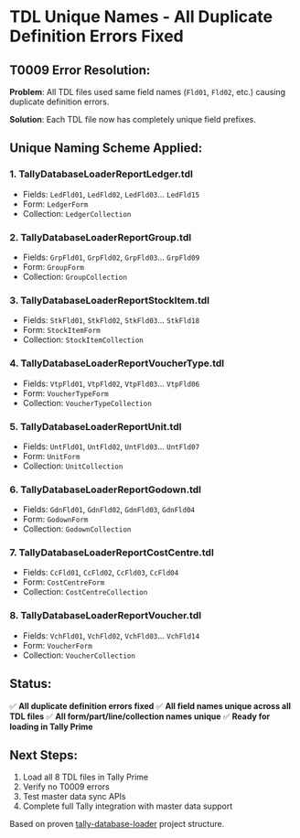 # TDL Unique Names - All Duplicate Definition Errors Fixed

## **T0009 Error Resolution:**

**Problem**: All TDL files used same field names (`Fld01`, `Fld02`, etc.) causing duplicate definition errors.

**Solution**: Each TDL file now has completely unique field prefixes.

## **Unique Naming Scheme Applied:**

### **1. TallyDatabaseLoaderReportLedger.tdl**
- Fields: `LedFld01`, `LedFld02`, `LedFld03`... `LedFld15`
- Form: `LedgerForm`
- Collection: `LedgerCollection`

### **2. TallyDatabaseLoaderReportGroup.tdl**
- Fields: `GrpFld01`, `GrpFld02`, `GrpFld03`... `GrpFld09`
- Form: `GroupForm`
- Collection: `GroupCollection`

### **3. TallyDatabaseLoaderReportStockItem.tdl**
- Fields: `StkFld01`, `StkFld02`, `StkFld03`... `StkFld18`
- Form: `StockItemForm`
- Collection: `StockItemCollection`

### **4. TallyDatabaseLoaderReportVoucherType.tdl**
- Fields: `VtpFld01`, `VtpFld02`, `VtpFld03`... `VtpFld06`
- Form: `VoucherTypeForm`
- Collection: `VoucherTypeCollection`

### **5. TallyDatabaseLoaderReportUnit.tdl**
- Fields: `UntFld01`, `UntFld02`, `UntFld03`... `UntFld07`
- Form: `UnitForm`
- Collection: `UnitCollection`

### **6. TallyDatabaseLoaderReportGodown.tdl**
- Fields: `GdnFld01`, `GdnFld02`, `GdnFld03`, `GdnFld04`
- Form: `GodownForm`
- Collection: `GodownCollection`

### **7. TallyDatabaseLoaderReportCostCentre.tdl**
- Fields: `CcFld01`, `CcFld02`, `CcFld03`, `CcFld04`
- Form: `CostCentreForm`
- Collection: `CostCentreCollection`

### **8. TallyDatabaseLoaderReportVoucher.tdl**
- Fields: `VchFld01`, `VchFld02`, `VchFld03`... `VchFld14`
- Form: `VoucherForm`
- Collection: `VoucherCollection`

## **Status:**
✅ **All duplicate definition errors fixed**
✅ **All field names unique across all TDL files**
✅ **All form/part/line/collection names unique**
✅ **Ready for loading in Tally Prime**

## **Next Steps:**
1. Load all 8 TDL files in Tally Prime
2. Verify no T0009 errors
3. Test master data sync APIs
4. Complete full Tally integration with master data support

Based on proven [tally-database-loader](https://github.com/dhananjay1405/tally-database-loader) project structure.

